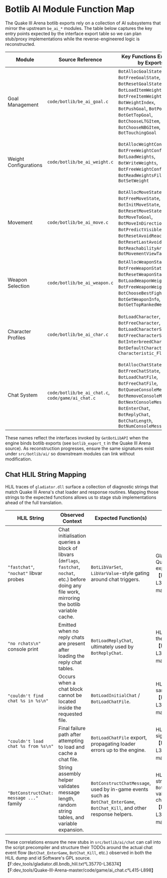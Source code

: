 # Botlib AI Module Function Map

The Quake III Arena botlib exports rely on a collection of AI subsystems that
mirror the upstream `be_ai_*` modules. The table below captures the key entry
points expected by the interface export table so we can plan stub/proxy
implementations while the reverse-engineered logic is reconstructed.

| Module | Source Reference | Key Functions Expected by Exports | Notes |
| --- | --- | --- | --- |
| Goal Management | `code/botlib/be_ai_goal.c` | `BotAllocGoalState`, `BotFreeGoalState`, `BotResetGoalState`, `BotLoadItemWeights`, `BotFreeItemWeights`, `BotWeightIndex`, `BotPushGoal`, `BotPopGoal`, `BotGetTopGoal`, `BotChooseLTGItem`, `BotChooseNBGItem`, `BotTouchingGoal` | Provides item weight driven long-term and nearby goal selection along with avoid-goal bookkeeping. |
| Weight Configurations | `code/botlib/be_ai_weight.c` | `BotAllocWeightConfig`, `BotFreeWeightConfig`, `BotLoadWeights`, `BotWriteWeights`, `BotFreeWeightConfig2`, `BotReadWeightsFile`, `BotSetWeight` | Parses `*.w` files, exposes indexed weight lookups, and serialises adjustments back to disk. |
| Movement | `code/botlib/be_ai_move.c` | `BotAllocMoveState`, `BotFreeMoveState`, `BotInitMoveState`, `BotResetMoveState`, `BotMoveToGoal`, `BotMoveInDirection`, `BotPredictVisiblePosition`, `BotResetAvoidReach`, `BotResetLastAvoidReach`, `BotReachabilityArea`, `BotMovementViewTarget` | Handles reachability analysis, path advancement, and avoidance heuristics for navigation. |
| Weapon Selection | `code/botlib/be_ai_weapon.c` | `BotAllocWeaponState`, `BotFreeWeaponState`, `BotResetWeaponState`, `BotLoadWeaponWeights`, `BotFreeWeaponWeights`, `BotChooseBestFightWeapon`, `BotGetWeaponInfo`, `BotGetTopRankedWeapon` | Evaluates weapon weightings per opponent context and tracks per-client weapon state. |
| Character Profiles | `code/botlib/be_ai_char.c` | `BotLoadCharacter`, `BotFreeCharacter`, `BotLoadCharacterSkill`, `BotFreeCharacterStrings`, `BotInterbreedCharacters`, `BotDefaultCharacteristic`, `Characteristic_Float` | Loads `.chr` definitions, exposes characteristic lookups, and supports bot evolution utilities. |
| Chat System | `code/botlib/be_ai_chat.c`, `code/game/ai_chat.c` | `BotAllocChatState`, `BotFreeChatState`, `BotLoadChatFile`, `BotFreeChatFile`, `BotQueueConsoleMessage`, `BotRemoveConsoleMessage`, `BotNextConsoleMessage`, `BotEnterChat`, `BotReplyChat`, `BotChatLength`, `BotNumConsoleMessages` | Manages per-bot chat states, script selection, and queued console messages for in-game dialogue. |

These names reflect the interfaces invoked by `GetBotLibAPI` when the engine
binds botlib exports (see `botlib_export_t` in the Quake III Arena source). As
reconstruction progresses, ensure the same signatures exist under
`src/botlib/ai/` so downstream modules can link without modification.

## Chat HLIL String Mapping

HLIL traces of `gladiator.dll` surface a collection of diagnostic strings that
match Quake III Arena's chat loader and response routines. Mapping those
strings to the expected functions allows us to stage stub implementations ahead
of the full translation.

| HLIL String | Observed Context | Expected Function(s) | Upstream Reference |
| --- | --- | --- | --- |
| `"fastchat"`, `"nochat"` libvar probes | Chat initialisation queries a block of libvars (`dmflags`, `fastchat`, `nochat`, etc.) before doing any file work, mirroring the botlib variable cache.| `BotLibVarSet`, `LibVarValue`-style gating around chat triggers. | Gladiator HLIL `sub_10028c30` initialises libvars; Quake III reads `bot_nochat` and toggles chat exports accordingly.【F:dev_tools/gladiator.dll.bndb_hlil.txt†L32137-L32174】【F:dev_tools/Quake-III-Arena-master/code/game/ai_chat.c†L415-L898】 |
| `"no rchats\n"` console print | Emitted when no reply chats are present after loading the reply chat tables.| `BotLoadReplyChat`, ultimately used by `BotReplyChat`. | HLIL loader around `sub_1002d6a2`; Quake III prints the same message in `BotLoadReplyChat`.【F:dev_tools/gladiator.dll.bndb_hlil.txt†L35770-L35780】【F:dev_tools/Quake-III-Arena-master/code/botlib/be_ai_chat.c†L1970-L1980】 |
| `"couldn't find chat %s in %s\n"` | Occurs when a chat block cannot be located inside the requested file.| `BotLoadInitialChat` / `BotLoadChatFile`. | HLIL branch `sub_1002d8a0`; Quake III raises the same fatal in `BotLoadInitialChat`.【F:dev_tools/gladiator.dll.bndb_hlil.txt†L36194-L36214】【F:dev_tools/Quake-III-Arena-master/code/botlib/be_ai_chat.c†L2013-L2078】 |
| `"couldn't load chat %s from %s\n"` | Final failure path after attempting to load and cache a chat file.| `BotLoadChatFile` export, propagating loader errors up to the engine. | HLIL `sub_1002dff0` reports the error; Quake III signals it from `BotLoadChatFile`.【F:dev_tools/gladiator.dll.bndb_hlil.txt†L36258-L36268】【F:dev_tools/Quake-III-Arena-master/code/botlib/be_ai_chat.c†L2226-L2239】 |
| `"BotConstructChat: message ..."` family | String assembly helper validates message length, random string tables, and variable expansion.| `BotConstructChatMessage`, used by in-game events such as `BotChat_EnterGame`, `BotChat_Kill`, and other response helpers.| HLIL `sub_1002e060` enforces length/random string checks; Quake III's `BotConstructChatMessage` performs the same validations before dispatching event-specific chats.【F:dev_tools/gladiator.dll.bndb_hlil.txt†L36290-L36374】【F:dev_tools/Quake-III-Arena-master/code/botlib/be_ai_chat.c†L2289-L2399】 |

These correlations ensure the new stubs in `src/botlib/ai/chat` can call into
the script precompiler and structure their TODOs around the actual chat event
flow (`BotChat_EnterGame`, `BotChat_Kill`, etc.) observed in both the HLIL dump
and id Software's GPL source.【F:dev_tools/gladiator.dll.bndb_hlil.txt†L35770-L36374】【F:dev_tools/Quake-III-Arena-master/code/game/ai_chat.c†L415-L898】
